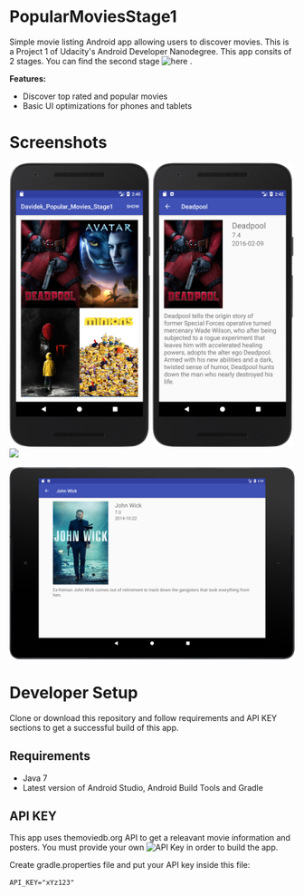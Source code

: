 # PopularMoviesStage1
Simple movie listing Android app allowing users to discover movies. This is  a Project 1 of Udacity's Android Developer Nanodegree.
This app consits of 2 stages. You can find the second stage ![here]("https://github.com/DenisDavidek/PopularMoviesStage2") .

**Features:**
- Discover top rated and popular movies
- Basic UI optimizations for phones and tablets

# Screenshots

<img src="images/Projekt1-N5X_portrait.png" width="249"> </img> <img src="images/Projekt1-N5X_landscape.png" width="249"> </img>   <img src="images/Projekt1-N9_portrait.png" width="366"> </img>  
  
   <img src="images/Projekt1-N9_landscape.png" width="844"> </img>

# Developer Setup
Clone or download this repository and follow requirements and API KEY sections to get a successful build of this app.
## Requirements

 - Java 7
 - Latest version of Android Studio, Android Build Tools and Gradle
 

## API KEY

This app uses themoviedb.org API to get a releavant movie information and posters. 
You must provide your own ![API Key]("https://www.themoviedb.org/documentation/api") in order to build the app.

Create gradle.properties file and put your API key inside this file:

```
API_KEY="xYz123"
```
